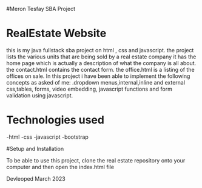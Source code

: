 #Meron Tesfay SBA Project

# RealEstate Website

this is my java fullstack sba project on html , css and javascript.
the project lists the various units that are being sold by a real estate company
it has the home page which is actually a description of what the company is all about.
the contact.html contains the contact form.
the office.html is a listing of the offices on sale.
In this project i have been able to implement the following concepts  as asked of me:
.dropdown menus,internal,inline and external css,tables, forms, video embedding, javascript functions and form validation using javascript.

# Technologies used
-html
-css
-javascript
-bootstrap

#Setup and Installation

To be able to use this project,
clone the real estate repository onto your computer and then open the index.html file

Devleoped March 2023



